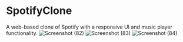 # SpotifyClone
A web-based clone of Spotify with a responsive UI and music player functionality.
![Screenshot (82)](https://github.com/user-attachments/assets/0929d85d-2532-4e91-ab2e-38dd2f3be337)
![Screenshot (83)](https://github.com/user-attachments/assets/c8468c92-3b78-40cb-b483-1e1364761014)
![Screenshot (84)](https://github.com/user-attachments/assets/ed3e7b09-5e32-45fa-918a-6a32797ce6e7)





